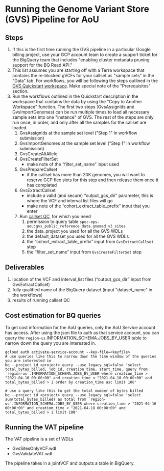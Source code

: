 # Running the Genome Variant Store (GVS) Pipeline for AoU

## Steps
1. If this is the first time running the GVS pipeline in a particular Google billing project, use your GCP account team to create a support ticket for the BigQuery team that includes "enabling cluster metadata pruning support for the BQ Read API."
2. This list assumes you are starting off with a Terra workspace that contains the re-blocked gVCFs for your callset as "sample sets" in the "Data" tab.  For workflows, you will be following the steps outlined in the [GVS Quickstart workspace](https://app.terra.bio/#workspaces/broad-dsde-firecloud-billing/Genomic%20Variant%20Store%20-%20GVS%20Quickstart).  Make special note of the "Prerequisites" section.
3. Run the workflows outlined in the Quickstart description in the workspace that contains the data by using the "Copy to Another Workspace" function.  The first two steps (GvsAssignIds and GvsImportGenomes) can be run multiple times to load all necessary sample sets into one "instance" of GVS.  The rest of the steps are only run once, in order, and only after all the samples for the callset are loaded.
   1. GvsAssignIds at the sample set level ("Step 1" in workflow submission)
   2. GvsImportGenomes at the sample set level ("Step 1" in workflow submission)
   3. GvsCreateAltAllele
   4. GvsCreateFilterSet
      - make note of the “filter_set_name” input used
   5. GvsPrepareCallset
      - if the callset has more than 20K genomes, you will want to reserve GCP flex slots for this step and then release them once it has completed
   6. GvsExtractCallset
       - include a valid (and secure) “output_gcs_dir” parameter, this is where the VCF and interval list files  will go
       - make note of the “cohort_extract_table_prefix” input that you enter
   7. Run [callset QC](callset_QC/README.md), for which you need
      1. permission to query table `spec-ops-aou:gvs_public_reference_data.gnomad_v3_sites`
      2. the data_project you used for all the GVS WDLs
      3. the default_dataset you used for all the GVS WDLs
      4. the “cohort_extract_table_prefix” input from `GvsExtractCallset` step
      5. the “filter_set_name” input from `GvsCreateFilterSet` step

## Deliverables
1. location of the VCF and interval_list files (“output_gcs_dir” input from GvsExtractCallset)
2. fully qualified name of the BigQuery dataset (input "dataset_name" in the workflows)
3. results of running callset QC

## Cost estimation for BQ queries
To get cost information for the AoU queries, only the AoU Service account has access. 
After using the json file to auth as that service account, you can query the 
`region-us`.INFORMATION_SCHEMA.JOBS_BY_USER table to narrow down the query you are interested in.

    gcloud auth activate-service-account --key-file=<keyfile>
    # use queries like this to narrow down the time window of the queries you are interested in
    bq --project_id <project> query --use_legacy_sql=false 'select total_bytes_billed, job_id, creation_time, start_time, query from `region-us`.INFORMATION_SCHEMA.JOBS_BY_USER where creation_time > "2021-04-16 00:00:00" and creation_time < "2021-04-18 00:00:00" and total_bytes_billed > 1 order by creation_time asc limit 100'
    
    # use a query like this to get the total number of bytes billed
    bq --project_id <project> query --use_legacy_sql=false 'select sum(total_bytes_billed) as total from `region-us`.INFORMATION_SCHEMA.JOBS_BY_USER where creation_time > "2021-04-16 00:00:00" and creation_time < "2021-04-18 00:00:00" and total_bytes_billed > 1 limit 100'


## Running the VAT pipeline
The VAT pipeline is a set of WDLs
 - GvsSitesOnlyVCF.wdl
 - GvsValidateVAT.wdl

The pipeline takes in a jointVCF and outputs a table in BigQuery.

